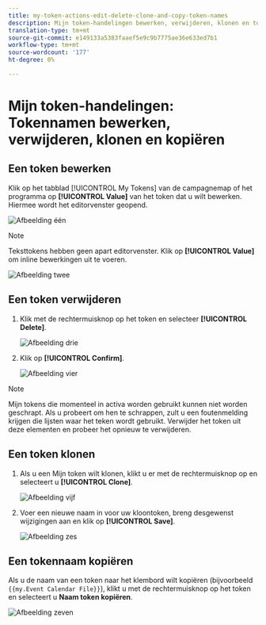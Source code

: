 ```yaml
---
title: my-token-actions-edit-delete-clone-and-copy-token-names
description: Mijn token-handelingen bewerken, verwijderen, klonen en tokennamen kopiëren
translation-type: tm+mt
source-git-commit: e149133a5383faaef5e9c9b7775ae36e633ed7b1
workflow-type: tm+mt
source-wordcount: '177'
ht-degree: 0%

---
```



# Mijn token-handelingen: Tokennamen bewerken, verwijderen, klonen en kopiëren

## Een token bewerken

Klik op het tabblad [!UICONTROL My Tokens] van de campagnemap of het programma op **[!UICONTROL Value]** van het token dat u wilt bewerken. Hiermee wordt het editorvenster geopend.

![Afbeelding één](/help/sky/assets/my-tokens/my-token-actions-edit-delete-clone-and-copy-token-names/my-token-actions-edit-delete-clone-and-copy-token-names-1.png)

>[!NOTE]
>
>Teksttokens hebben geen apart editorvenster. Klik op **[!UICONTROL Value]** om inline bewerkingen uit te voeren.

![Afbeelding twee](/help/sky/assets/my-tokens/my-token-actions-edit-delete-clone-and-copy-token-names/my-token-actions-edit-delete-clone-and-copy-token-names-2.png)

## Een token verwijderen

1. Klik met de rechtermuisknop op het token en selecteer **[!UICONTROL Delete]**.

   ![Afbeelding drie](/help/sky/assets/my-tokens/my-token-actions-edit-delete-clone-and-copy-token-names/my-token-actions-edit-delete-clone-and-copy-token-names-3.png)

1. Klik op **[!UICONTROL Confirm]**.

   ![Afbeelding vier](/help/sky/assets/my-tokens/my-token-actions-edit-delete-clone-and-copy-token-names/my-token-actions-edit-delete-clone-and-copy-token-names-4.png)

>[!NOTE]
>
>Mijn tokens die momenteel in activa worden gebruikt kunnen niet worden geschrapt. Als u probeert om hen te schrappen, zult u een foutenmelding krijgen die lijsten waar het teken wordt gebruikt. Verwijder het token uit deze elementen en probeer het opnieuw te verwijderen.

## Een token klonen

1. Als u een Mijn token wilt klonen, klikt u er met de rechtermuisknop op en selecteert u **[!UICONTROL Clone]**.

   ![Afbeelding vijf](/help/sky/assets/my-tokens/my-token-actions-edit-delete-clone-and-copy-token-names/my-token-actions-edit-delete-clone-and-copy-token-names-5.png)

1. Voer een nieuwe naam in voor uw kloontoken, breng desgewenst wijzigingen aan en klik op **[!UICONTROL Save]**.

   ![Afbeelding zes](/help/sky/assets/my-tokens/my-token-actions-edit-delete-clone-and-copy-token-names/my-token-actions-edit-delete-clone-and-copy-token-names-6.png)

## Een tokennaam kopiëren

Als u de naam van een token naar het klembord wilt kopiëren (bijvoorbeeld `{{my.Event Calendar File}}`), klikt u met de rechtermuisknop op het token en selecteert u **Naam token kopiëren**.

![Afbeelding zeven](/help/sky/assets/my-tokens/my-token-actions-edit-delete-clone-and-copy-token-names/my-token-actions-edit-delete-clone-and-copy-token-names-7.png)
